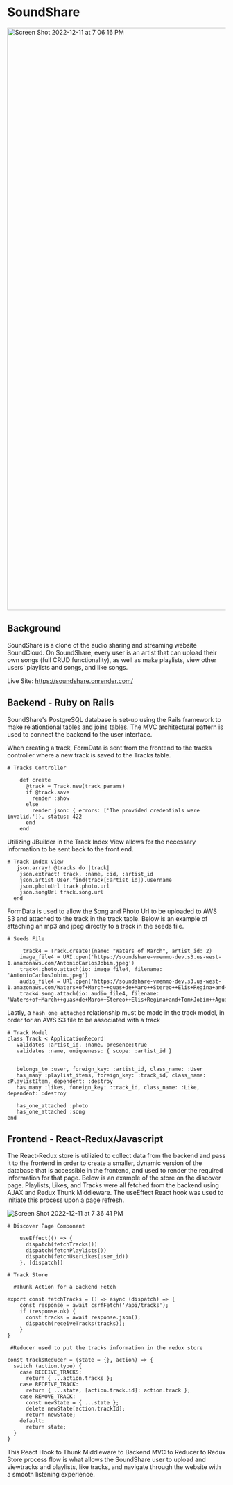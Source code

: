 # SoundShare

<img width="1340" alt="Screen Shot 2022-12-11 at 7 06 16 PM" src="https://user-images.githubusercontent.com/110570521/206952172-dc91c2cf-6cb9-4557-b601-356a556906f3.png">


## Background

SoundShare is a clone of the audio sharing and streaming website SoundCloud. On SoundShare, every user is an artist that can upload their own songs (full CRUD functionality), as well as make playlists, view other users' playlists and songs, and like songs.

Live Site: https://soundshare.onrender.com/

## Backend - Ruby on Rails

SoundShare's PostgreSQL database is set-up using the Rails framework to make relationtional tables and joins tables. The MVC architectural pattern is used to connect the backend to the user interface. 

When creating a track, FormData is sent from the frontend to the tracks controller where a new track is saved to the Tracks table.

```
# Tracks Controller

    def create
      @track = Track.new(track_params)
      if @track.save
        render :show
      else
        render json: { errors: ['The provided credentials were invalid.']}, status: 422      
      end
    end
  ```
  
  Utilizing JBuilder in the Track Index View allows for the necessary information to be sent back to the front end.
  
  ```
  # Track Index View
     json.array! @tracks do |track|
      json.extract! track, :name, :id, :artist_id
      json.artist User.find(track[:artist_id]).username
      json.photoUrl track.photo.url
      json.songUrl track.song.url
    end
  ```
  
  FormData is used to allow the Song and Photo Url to be uploaded to AWS S3 and attached to the track in the track table. Below is an example of attaching an mp3 and jpeg directly to a track in the seeds file.
  
  ```
  # Seeds File
  
       track4 = Track.create!(name: "Waters of March", artist_id: 2)
      image_file4 = URI.open('https://soundshare-vmemmo-dev.s3.us-west-1.amazonaws.com/AntonioCarlosJobim.jpeg')
      track4.photo.attach(io: image_file4, filename: 'AntonioCarlosJobim.jpeg')
      audio_file4 = URI.open('https://soundshare-vmemmo-dev.s3.us-west- 1.amazonaws.com/Waters+of+March++guas+de+Maro++Stereo++Elis+Regina+and+Tom+Jobim++Aguas+de+Marco+.mp3')
      track4.song.attach(io: audio_file4, filename: 'Waters+of+March++guas+de+Maro++Stereo++Elis+Regina+and+Tom+Jobim++Aguas+de+Marco+.mp3')
 ```
 
 Lastly, a ```hash_one_attached``` relationship must be made in the track model, in order for an AWS S3 file to be associated with a track
 
 ```
 # Track Model
 class Track < ApplicationRecord
    validates :artist_id, :name, presence:true
    validates :name, uniqueness: { scope: :artist_id }


    belongs_to :user, foreign_key: :artist_id, class_name: :User
    has_many :playlist_items, foreign_key: :track_id, class_name: :PlaylistItem, dependent: :destroy
    has_many :likes, foreign_key: :track_id, class_name: :Like, dependent: :destroy

    has_one_attached :photo
    has_one_attached :song
end
```

## Frontend - React-Redux/Javascript

The React-Redux store is utilizied to collect data from the backend and pass it to the frontend in order to create a smaller, dynamic version of the database that is accessible in the frontend, and used to render the required information for that page. Below is an example of the store on the discover page. Playlists, Likes, and Tracks were all fetched from the backend using AJAX and Redux Thunk Middleware. The useEffect React hook was used to initiate this process upon a page refresh.

![Screen Shot 2022-12-11 at 7 36 41 PM](https://user-images.githubusercontent.com/110570521/206955303-21f2555f-d459-4869-909e-1d8ba35a6fa3.png)

```
# Discover Page Component

    useEffect(() => { 
      dispatch(fetchTracks())
      dispatch(fetchPlaylists())
      dispatch(fetchUserLikes(user_id))
    }, [dispatch])
```

```
# Track Store

  #Thunk Action for a Backend Fetch

export const fetchTracks = () => async (dispatch) => {
    const response = await csrfFetch('/api/tracks');
    if (response.ok) {
      const tracks = await response.json();
      dispatch(receiveTracks(tracks));
    }
}

 #Reducer used to put the tracks information in the redux store

const tracksReducer = (state = {}, action) => {
  switch (action.type) {
    case RECEIVE_TRACKS:
      return { ...action.tracks };
    case RECEIVE_TRACK:
      return { ...state, [action.track.id]: action.track };
    case REMOVE_TRACK:
      const newState = { ...state };
      delete newState[action.trackId];
      return newState;
    default:
      return state;
  }
}

```

This React Hook to Thunk Middleware to Backend MVC to Reducer to Redux Store process flow is what allows the SoundShare user to upload and viewtracks and playlists, like tracks, and navigate through the website with a smooth listening experience. 

